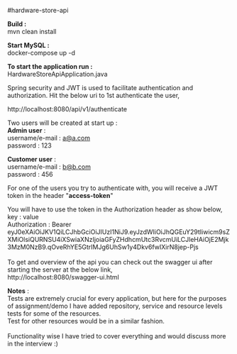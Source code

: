 #hardware-store-api

<b>Build :</b><br />
mvn clean install

<b>Start MySQL : </b><br />
docker-compose up -d

<b>To start the application run : </b>  
HardwareStoreApiApplication.java

Spring security and JWT is used to facilitate authentication and authorization.
Hit the below uri to 1st authenticate the user,

http://localhost:8080/api/v1/authenticate

Two users will be created at start up : <br />
<b>Admin user</b> : <br />
username/e-mail : a@a.com<br />
password : 123

<b>Customer user</b> : <br />
username/e-mail : b@b.com<br />
password : 456

For one of the users you try to authenticate with, you will receive a JWT token in the header "<b>access-token</b>"

You will have to use the token in the Authorization header as show below, <br /> 
key           : value<br /> 
Authorization : Bearer eyJ0eXAiOiJKV1QiLCJhbGciOiJIUzI1NiJ9.eyJzdWIiOiJhQGEuY29tIiwicm9sZXMiOlsiQURNSU4iXSwiaXNzIjoiaGFyZHdhcmUtc3RvcmUiLCJleHAiOjE2Mjk3MzM0NzB9.qOveRhYE5GtrIMJg6UhSw1y4Dkv6fwIXirN8jep-Pjs
<br/>
<br/>
To get and overview of the api you can check out the swagger ui after starting the server at the below link,<br/>
http://localhost:8080/swagger-ui.html
 


<b>Notes</b> : <br/>
Tests are extremely crucial for every application, but here for the purposes of assignment/demo I have added repository, service and resource levels tests for some of the resources.<br/>
Test for other resources would be in a similar fashion.
<br/>
<br/>
Functionality wise I have tried to cover everything and would discuss more in the interview :)
<br/>


